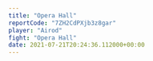```yaml
---
title: "Opera Hall"
reportCode: "7ZH2CdPXjb3z8gar"
player: "Airod"
fight: "Opera Hall"
date: 2021-07-21T20:24:36.112000+00:00
---
```

